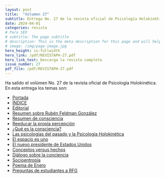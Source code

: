 ```yaml
---
layout: post
title:  "Volumen 27"
subtitle: Entrega No. 27 de la revista oficial de Psicología Holokinética
date: 2024-04-01
categories: revista
# Para SEO
# subtitle: The page subtitle
# description: This is the meta description for this page and will help it appear in search engines
# image: /img/page-image.jpg
hero_height: is-fullwidth
hero_link: /pdf/REVISTAPH-27.pdf
hero_link_text: Descarga la revista completa
issue_number: 27
pdf_file: /pdf/REVISTAPH-27.pdf
---
```


Ha salido el volúmen No. 27 de la revista oficial de Psicología Holokinética. 
En esta entrega los temas son:


- [Portada](/pdf/REVISTAPH-27.pdf#page=1)
- [ÍNDICE](/pdf/REVISTAPH-27.pdf#page=3)
- [Editorial](/pdf/REVISTAPH-27.pdf#page=4)
- [Resumen sobre Rubén Feldman González](/pdf/REVISTAPH-27.pdf#page=5)
- [Resumen de consciencia](/pdf/REVISTAPH-27.pdf#page=7)
- [Reeducar la propia percepción](/pdf/REVISTAPH-27.pdf#page=9)
- [¿Qué es la consciencia?](/pdf/REVISTAPH-27.pdf#page=10)
- [Las psicologías del pasado y la Psicología Holokinética](/pdf/REVISTAPH-27.pdf#page=11)
- [El espacio es uno](/pdf/REVISTAPH-27.pdf#page=12)
- [El nuevo presidente de Estados Unidos](/pdf/REVISTAPH-27.pdf#page=17)
- [Conceptos versus hechos](/pdf/REVISTAPH-27.pdf#page=23)
- [Diálogo sobre la conciencia](/pdf/REVISTAPH-27.pdf#page=26)
- [Socioentropía](/pdf/REVISTAPH-27.pdf#page=36)
- [Poema de Enero](/pdf/REVISTAPH-27.pdf#page=40)
- [Preguntas de estudiantes a RFG](/pdf/REVISTAPH-27.pdf#page=41)
